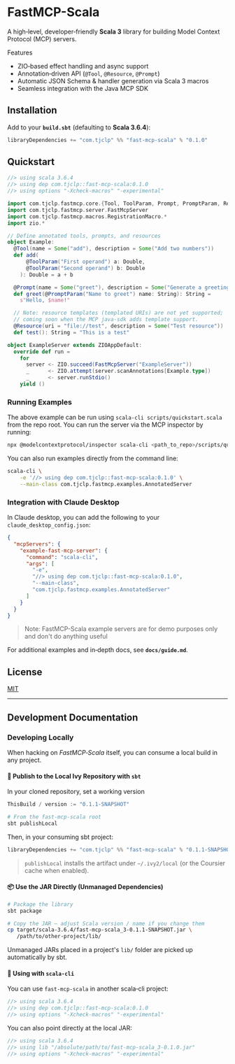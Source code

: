 # FastMCP-Scala

A high‑level, developer‑friendly **Scala 3** library for building Model Context Protocol (MCP) servers.

Features
- ZIO‑based effect handling and async support
- Annotation‑driven API (`@Tool`, `@Resource`, `@Prompt`)
- Automatic JSON Schema & handler generation via Scala 3 macros
- Seamless integration with the Java MCP SDK

## Installation

Add to your **`build.sbt`** (defaulting to **Scala 3.6.4**):

```scala
libraryDependencies += "com.tjclp" %% "fast-mcp-scala" % "0.1.0"
```

## Quickstart

```scala
//> using scala 3.6.4
//> using dep com.tjclp::fast-mcp-scala:0.1.0
//> using options "-Xcheck-macros" "-experimental"

import com.tjclp.fastmcp.core.{Tool, ToolParam, Prompt, PromptParam, Resource}
import com.tjclp.fastmcp.server.FastMcpServer
import com.tjclp.fastmcp.macros.RegistrationMacro.*
import zio.*

// Define annotated tools, prompts, and resources
object Example:
  @Tool(name = Some("add"), description = Some("Add two numbers"))
  def add(
      @ToolParam("First operand") a: Double,
      @ToolParam("Second operand") b: Double
    ): Double = a + b

  @Prompt(name = Some("greet"), description = Some("Generate a greeting message"))
  def greet(@PromptParam("Name to greet") name: String): String =
    s"Hello, $name!"

  // Note: resource templates (templated URIs) are not yet supported;
  // coming soon when the MCP java‑sdk adds template support.
  @Resource(uri = "file://test", description = Some("Test resource"))
  def test(): String = "This is a test"

object ExampleServer extends ZIOAppDefault:
  override def run =
    for
      server <- ZIO.succeed(FastMcpServer("ExampleServer"))
      _      <- ZIO.attempt(server.scanAnnotations[Example.type])
      _      <- server.runStdio()
    yield ()
```

### Running Examples

The above example can be run using `scala-cli scripts/quickstart.scala` from the repo root. You can run the server via the MCP inspector by running:

```bash 
npx @modelcontextprotocol/inspector scala-cli <path_to_repo>/scripts/quickstart.scala
```

You can also run examples directly from the command line:
```bash 
scala-cli \
    -e '//> using dep com.tjclp::fast-mcp-scala:0.1.0' \
    --main-class com.tjclp.fastmcp.examples.AnnotatedServer
```

### Integration with Claude Desktop

In Claude desktop, you can add the following to your `claude_desktop_config.json`:

```json 
{
  "mcpServers": {
    "example-fast-mcp-server": {
      "command": "scala-cli",
      "args": [
        "-e",
        "//> using dep com.tjclp::fast-mcp-scala:0.1.0",
        "--main-class",
        "com.tjclp.fastmcp.examples.AnnotatedServer"
      ]
    }
  }
}
```

> Note: FastMCP-Scala example servers are for demo purposes only and don't do anything useful

For additional examples and in‑depth docs, see **`docs/guide.md`**.

## License

[MIT](LICENSE)

---

## Development Documentation

### Developing Locally

When hacking on *FastMCP‑Scala* itself, you can consume a local build in any project.

#### 🔨 Publish to the Local Ivy Repository with `sbt`

In your cloned repository, set a working version
```scala 
ThisBuild / version := "0.1.1-SNAPSHOT"
```

```bash
# From the fast-mcp-scala root
sbt publishLocal
```

Then, in your consuming sbt project:

```scala
libraryDependencies += "com.tjclp" %% "fast-mcp-scala" % "0.1.1-SNAPSHOT"
```

> `publishLocal` installs the artifact under `~/.ivy2/local` (or the Coursier cache when enabled).

#### 📦 Use the JAR Directly (Unmanaged Dependencies)

```bash
# Package the library
sbt package

# Copy the JAR – adjust Scala version / name if you change them
cp target/scala-3.6.4/fast-mcp-scala_3-0.1.1-SNAPSHOT.jar \
   /path/to/other-project/lib/
```

Unmanaged JARs placed in a project's `lib/` folder are picked up automatically by sbt.

#### 🚀 Using with `scala‑cli`

You can use `fast-mcp-scala` in another scala‑cli project:
```scala
//> using scala 3.6.4
//> using dep com.tjclp::fast-mcp-scala:0.1.0
//> using options "-Xcheck-macros" "-experimental"
```

You can also point directly at the local JAR:

```scala
//> using scala 3.6.4
//> using lib "/absolute/path/to/fast-mcp-scala_3-0.1.0.jar"
//> using options "-Xcheck-macros" "-experimental"
```